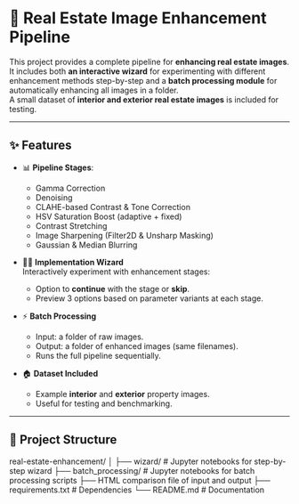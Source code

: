 # 🏡 Real Estate Image Enhancement Pipeline

This project provides a complete pipeline for **enhancing real estate images**.  
It includes both **an interactive wizard** for experimenting with different enhancement methods step-by-step and a **batch processing module** for automatically enhancing all images in a folder.  
A small dataset of **interior and exterior real estate images** is included for testing.

---

## ✨ Features
- 📊 **Pipeline Stages**:
  - Gamma Correction
  - Denoising
  - CLAHE-based Contrast & Tone Correction
  - HSV Saturation Boost (adaptive + fixed)
  - Contrast Stretching
  - Image Sharpening (Filter2D & Unsharp Masking)
  - Gaussian & Median Blurring

- 🧑‍💻 **Implementation Wizard**  
  Interactively experiment with enhancement stages:
  - Option to **continue** with the stage or **skip**.
  - Preview 3 options based on parameter variants at each stage.
  
- ⚡ **Batch Processing**  
  - Input: a folder of raw images.  
  - Output: a folder of enhanced images (same filenames).  
  - Runs the full pipeline sequentially.

- 🏠 **Dataset Included**  
  - Example **interior** and **exterior** property images.  
  - Useful for testing and benchmarking.

---
## 📂 Project Structure
real-estate-enhancement/
│
├── wizard/ # Jupyter notebooks for step-by-step wizard
├── batch_processing/ # Jupyter notebooks for batch processing scripts
├── HTML comparison file of input and output
├── requirements.txt # Dependencies
└── README.md # Documentation

